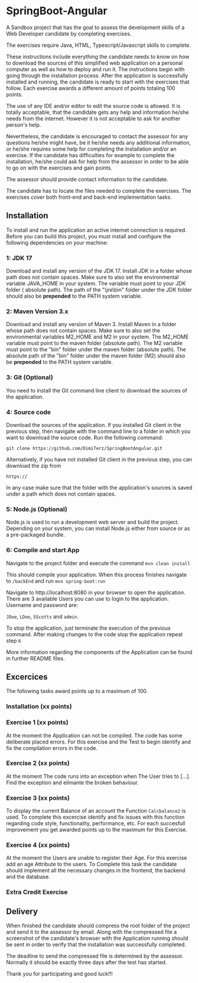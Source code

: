 # SpringBoot-Angular

A Sandbox project that has the goal to assess the development skills of a Web Developer candidate by completing
exercises.

The exercises require Java, HTML, Typescript/Javascript skills to complete.

These instructions include everything the candidate needs to know on how to download the sources of this simplified web
application on a personal computer as well as how to deploy and run it. The instructions begin with going through the
installation process. After the application is successfully installed and running, the candidate is ready to start with
the exercises that follow. Each exercise awards a different amount of points totaling 100 points.

The use of any IDE and/or editor to edit the source code is allowed. It is totally acceptable, that the candidate gets
any help and information he/she needs from the internet. However it is not acceptable to ask for another person's help.

Nevertheless, the candidate is encouraged to contact the assessor for any questions he/she might have, be it he/she
needs any additional information, or he/she requires some help for completing the installation and/or an exercise. If
the candidate has difficulties for example to complete the installation, he/she could ask for help from the assessor in
order to be able to go on with the exercises and gain points.

The assessor should provide contact information to the candidate.

The candidate has to locate the files needed to complete the exercises. The exercises cover both front-end and back-end
implementation tasks.

## Installation

To install and run the application an active internet connection is required. Before you can build this project, you
must install and configure the following dependencies on your machine:

### 1: JDK 17

Download and install any version of the JDK 17. Install JDK in a folder whose path does not contain spaces. Make sure to
also set the environmental variable JAVA_HOME in your system. The variable must point to your JDK folder (
absolute path). The path of the "\jre\bin" folder under the JDK folder should also be **prepended** to the PATH system
variable.

### 2: Maven Version 3.x

Download and install any version of Maven 3. Install Maven in a folder whose path does not contain spaces. Make sure to
also set the environmental variables M2_HOME and M2 in your system. The M2_HOME variable must point to the maven
folder (absolute path). The M2 variable must point to the "bin" folder under the maven folder (absolute path). The
absolute path of the "bin" folder under the maven folder (M2) should also be **prepended** to the PATH system variable.

### 3: Git (Optional)

You need to install the Git command line client to download the sources of the application.

### 4: Source code

Download the sources of the application. If you installed Git client in the previous step, then navigate with the
command line to a folder in which you want to download the source code. Run the following command:

```
git clone https://github.com/DimiTerz/SpringBootAngular.git
```

Alternatively, if you have not installed Git client in the previous step, you can download the zip from

```
https://
```

In any case make sure that the folder with the application's sources is saved under a path which does not contain
spaces.

### 5: Node.js (Optional)

Node.js is used to run a development web server and build the project. Depending on your system, you can install Node.js
either from source or as a pre-packaged bundle.

### 6: Compile and start App

Navigate to the project folder and execute the command `mvn clean install`

This should compile your application. When this process finishes navigate to `/backEnd` and run `mvn spring-boot:run`

Navigate to http://localhost:8080 in your browser to open the application. There are 3 available Users you can use to
login to the application. Username and password are:

`JDoe`, `LDoe`, `SScotts` and `admin`.

To stop the application, just terminate the execution of the previous command. After making changes to the code stop the
application repeat step `6`

More information regarding the components of the Application can be found in further README files.

## Excercices

The following tasks award points up to a maximum of 100.

### Installation (xx points)

### Exercise 1 (xx points)

At the moment the Application can not be compiled. The code has some deliberate placed errors. For this exercise and the
Test to begin identify and fix the compilation errors in the code.

### Exercise 2 (xx points)

At the moment The code runs into an exception when The User tries to [...]. Find the exception and elimante the broken
behaviour.

### Exercise 3 (xx points)

To display the current Balance of an account the Function `Calcbalance2` is used. To complete this excercise identify
and fix issues with this function regarding code style, functionality, performance, etc. For each succesfull improvement
you get awarded points up to the maximum for this Exercise.

### Exercise 4 (xx points)

At the moment the Users are unable to register their Age. For this exercise add an age Attribute to the users. To
Complete this task the candidate should implement all the necessary changes in the frontend, the backend and the
database.

### Extra Credit Exercise

## Delivery

When finished the candidate should compress the root folder of the project and send it to the assessor by email. Along
with the compressed file a screenshot of the candidate's browser with the Application running should be sent in order to
verify that the installation was successfully completed.

The deadline to send the compressed file is determined by the assessor. Normally it should be exactly three days after
the test has started.

Thank you for participating and good luck!!!
